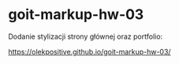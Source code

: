 # goit-markup-hw-03

Dodanie stylizacji strony głównej oraz portfolio:

https://olekpositive.github.io/goit-markup-hw-03/
